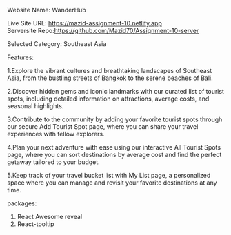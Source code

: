 
Website Name: WanderHub

Live Site URL: https://mazid-assignment-10.netlify.app
<br>
Serversite Repo:https://github.com/Mazid70/Assignment-10-server

Selected Category: Southeast Asia

Features:

1.Explore the vibrant cultures and breathtaking landscapes of Southeast Asia, from the bustling streets of Bangkok to the serene beaches of Bali.

2.Discover hidden gems and iconic landmarks with our curated list of tourist spots, including detailed information on attractions, average costs, and seasonal highlights.

3.Contribute to the community by adding your favorite tourist spots through our secure Add Tourist Spot page, where you can share your travel experiences with fellow explorers.

4.Plan your next adventure with ease using our interactive All Tourist Spots page, where you can sort destinations by average cost and find the perfect getaway tailored to your budget.

5.Keep track of your travel bucket list with My List page, a personalized space where you can manage and revisit your favorite destinations at any time.

packages:
1. React Awesome reveal
1. React-tooltip

